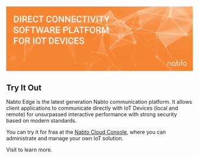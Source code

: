 ![Nabto Intro](https://github.com/nabto/.github/blob/main/images/nabto-banner.png)

## Try It Out

Nabto Edge is the latest generation Nabto communication platform. It allows
client applications to communicate directly with IoT Devices (local and remote)
for unsurpassed interactive performance with strong security based on modern
standards.

You can try it for fraa at the [Nabto Cloud
Console](https://console.cloud.nabto.com), where you can administrate and manage
your own IoT solution.

Visit [](https://docs.nabto.com/developer.html) to learn more.
